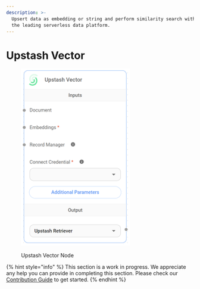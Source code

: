 ```yaml
---
description: >-
  Upsert data as embedding or string and perform similarity search with Upstash,
  the leading serverless data platform.
---
```


# Upstash Vector

<figure><img src="../../../.gitbook/assets/image (164).png" alt="" width="293"><figcaption><p>Upstash Vector Node</p></figcaption></figure>

{% hint style="info" %}
This section is a work in progress. We appreciate any help you can provide in completing this section. Please check our [Contribution Guide](../../../CONTRIBUTING.md) to get started.
{% endhint %}
